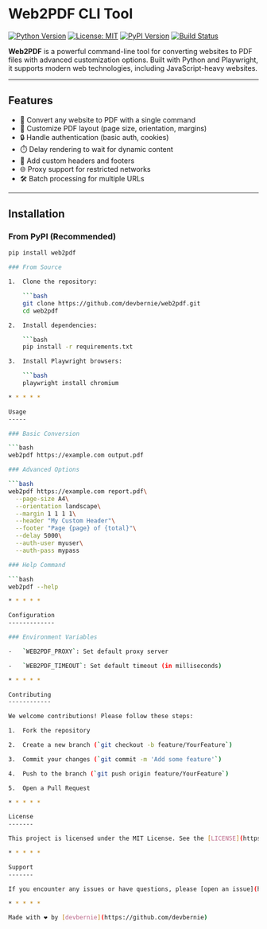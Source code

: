 # Web2PDF CLI Tool

[![Python Version](https://img.shields.io/badge/python-3.10%2B-blue)](https://www.python.org/downloads/)
[![License: MIT](https://img.shields.io/badge/License-MIT-yellow.svg)](https://opensource.org/licenses/MIT)
[![PyPI Version](https://img.shields.io/pypi/v/web2pdf)](https://pypi.org/project/web2pdf/)
[![Build Status](https://github.com/devbernie/web2pdf/actions/workflows/build.yml/badge.svg)](https://github.com/devbernie/web2pdf/actions)

**Web2PDF** is a powerful command-line tool for converting websites to PDF files with advanced customization options. Built with Python and Playwright, it supports modern web technologies, including JavaScript-heavy websites.

---

## Features

- 🚀 Convert any website to PDF with a single command
- 🎨 Customize PDF layout (page size, orientation, margins)
- 🔒 Handle authentication (basic auth, cookies)
- ⏱️ Delay rendering to wait for dynamic content
- 📄 Add custom headers and footers
- 🌐 Proxy support for restricted networks
- 🛠️ Batch processing for multiple URLs

---

## Installation

### From PyPI (Recommended)
```bash
pip install web2pdf

### From Source

1.  Clone the repository:

    ```bash
    git clone https://github.com/devbernie/web2pdf.git
    cd web2pdf

2.  Install dependencies:

    ```bash
    pip install -r requirements.txt

3.  Install Playwright browsers:

    ```bash
    playwright install chromium

* * * * *

Usage
-----

### Basic Conversion

```bash
web2pdf https://example.com output.pdf

### Advanced Options

```bash
web2pdf https://example.com report.pdf\
  --page-size A4\
  --orientation landscape\
  --margin 1 1 1 1\
  --header "My Custom Header"\
  --footer "Page {page} of {total}"\
  --delay 5000\
  --auth-user myuser\
  --auth-pass mypass

### Help Command

```bash
web2pdf --help

* * * * *

Configuration
-------------

### Environment Variables

-   `WEB2PDF_PROXY`: Set default proxy server

-   `WEB2PDF_TIMEOUT`: Set default timeout (in milliseconds)

* * * * *

Contributing
------------

We welcome contributions! Please follow these steps:

1.  Fork the repository

2.  Create a new branch (`git checkout -b feature/YourFeature`)

3.  Commit your changes (`git commit -m 'Add some feature'`)

4.  Push to the branch (`git push origin feature/YourFeature`)

5.  Open a Pull Request

* * * * *

License
-------

This project is licensed under the MIT License. See the [LICENSE](https://chat.deepseek.com/a/chat/s/LICENSE) file for details.

* * * * *

Support
-------

If you encounter any issues or have questions, please [open an issue](https://github.com/devbernie/web2pdf/issues).

* * * * *

Made with ❤️ by [devbernie](https://github.com/devbernie)